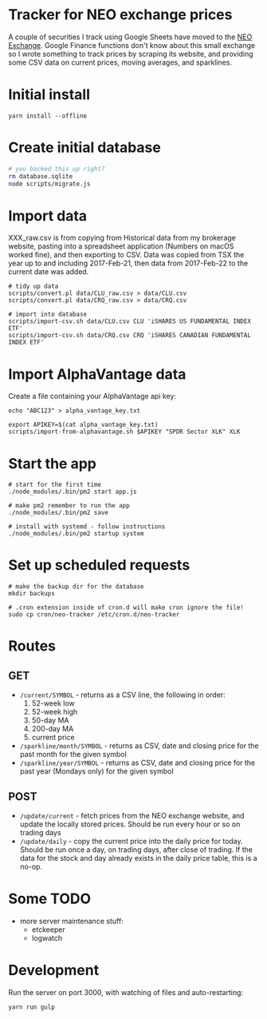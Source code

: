 # Tracker for NEO exchange prices

A couple of securities I track using Google Sheets have moved to the [NEO
Exchange](https://aequitasneoexchange.com/en/).  Google Finance functions
don't know about this small exchange so I wrote something to track prices by
scraping its website, and providing some CSV data on current prices, moving
averages, and sparklines.

# Initial install

```
yarn install --offline
```

# Create initial database

```sh
# you backed this up right?
rm database.sqlite
node scripts/migrate.js
```

# Import data

XXX_raw.csv is from copying from Historical data from my brokerage website,
pasting into a spreadsheet application (Numbers on macOS worked fine), and
then exporting to CSV.  Data was copied from TSX the year up to and including
2017-Feb-21, then data from 2017-Feb-22 to the current date was added.

```
# tidy up data
scripts/convert.pl data/CLU_raw.csv > data/CLU.csv
scripts/convert.pl data/CRQ_raw.csv > data/CRQ.csv

# import into database
scripts/import-csv.sh data/CLU.csv CLU 'iSHARES US FUNDAMENTAL INDEX ETF'
scripts/import-csv.sh data/CRQ.csv CRQ 'iSHARES CANADIAN FUNDAMENTAL INDEX ETF'
```

# Import AlphaVantage data

Create a file containing your AlphaVantage api key:
```
echo "ABC123" > alpha_vantage_key.txt
```

```
export APIKEY=$(cat alpha_vantage_key.txt)
scripts/import-from-alphavantage.sh $APIKEY "SPDR Sector XLK" XLK
```

# Start the app

```
# start for the first time
./node_modules/.bin/pm2 start app.js

# make pm2 remember to run the app
./node_modules/.bin/pm2 save

# install with systemd - follow instructions
./node_modules/.bin/pm2 startup system
```

# Set up scheduled requests

```
# make the backup dir for the database
mkdir backups

# .cron extension inside of cron.d will make cron ignore the file!
sudo cp cron/neo-tracker /etc/cron.d/neo-tracker
```

# Routes

## GET

* `/current/SYMBOL` - returns as a CSV line, the following in order:
  1. 52-week low
  1. 52-week high
  1. 50-day MA
  1. 200-day MA
  1. current price
* `/sparkline/month/SYMBOL` - returns as CSV, date and closing price for the
  past month for the given symbol
* `/sparkline/year/SYMBOL` - returns as CSV, date and closing price for the
  past year (Mondays only) for the given symbol

## POST

* `/update/current` - fetch prices from the NEO exchange website, and update
  the locally stored prices.  Should be run every hour or so on trading days
* `/update/daily` - copy the current price into the daily price for today.
  Should be run once a day, on trading days, after close of trading.  If the
  data for the stock and day already exists in the daily price table, this is
  a no-op.

# Some TODO

* more server maintenance stuff:
  * etckeeper
  * logwatch

# Development

Run the server on port 3000, with watching of files and auto-restarting:
```
yarn run gulp
```

<!--
 vim:tw=78
-->
